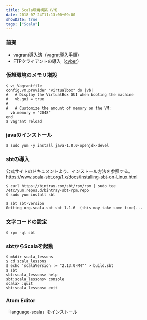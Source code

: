 ```yaml
---
title: Scala環境構築（VM）
date: 2018-07-24T11:13:00+09:00
showDate: true
tags: ["Scala"]
---
```


### 前提
- vagrant導入済（[vagrat導入手順](#)）
- FTPクライアントの導入（[cyber](#)）

### 仮想環境のメモリ増設
```
$ vi Vagrantfile
config.vm.provider "virtualbox" do |vb|
#   # Display the VirtualBox GUI when booting the machine
#   vb.gui = true
#
#   # Customize the amount of memory on the VM:
  vb.memory = "2048"
end
$ vagrant reload
```

### javaのインストール
```
$ sudo yum -y install java-1.8.0-openjdk-devel
```


### sbtの導入
公式サイトのドキュメントより、インストール方法を参照する。  
https://www.scala-sbt.org/1.x/docs/Installing-sbt-on-Linux.html

```
$ curl https://bintray.com/sbt/rpm/rpm | sudo tee /etc/yum.repos.d/bintray-sbt-rpm.repo
$ sudo yum install sbt
```

```
$ sbt sbt-version
Getting org.scala-sbt sbt 1.1.6  (this may take some time)...
```

### 文字コードの設定
```
$ rpm -ql sbt

```

### sbtからScalaを起動
```
$ mkdir scala_lessons
$ cd scala_lessons
$ echo 'scalaVersion := "2.13.0-M4"' > build.sbt
$ sbt
sbt:scala_lessons> help
sbt:scala_lessons> console
scala> :quit
sbt:scala_lessons> exit
```

### Atom Editor
「language-scala」をインストール  

###
